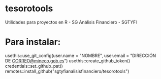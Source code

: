 # tesorotools
Utilidades para proyectos en R - SG Análisis Financiero - SGTYFI

# Para instalar:

usethis::use_git_config(user.name = "NOMBRE", user.email = "DIRECCIÓN DE CORREO@mineco.gob.es")
usethis::create_github_token() 
credentials::set_github_pat()
remotes::install_github("sgtyfianalisisfinanciero/tesorotools")
